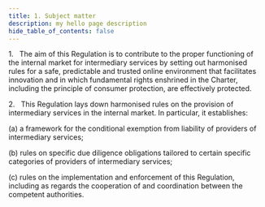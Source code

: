 ```yaml
---
title: 1. Subject matter
description: my hello page description
hide_table_of_contents: false
---
```

1.   The aim of this Regulation is to contribute to the proper functioning of the internal market for intermediary services by setting out harmonised rules for a safe, predictable and trusted online environment that facilitates innovation and in which fundamental rights enshrined in the Charter, including the principle of consumer protection, are effectively protected.

2.   This Regulation lays down harmonised rules on the provision of intermediary services in the internal market. In particular, it establishes:

(a) a framework for the conditional exemption from liability of providers of intermediary services;

(b) rules on specific due diligence obligations tailored to certain specific categories of providers of intermediary services;

(c) rules on the implementation and enforcement of this Regulation, including as regards the cooperation of and coordination between the competent authorities.
